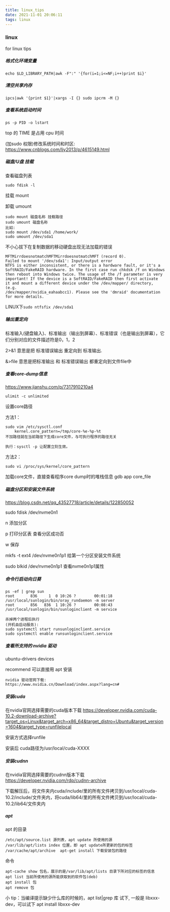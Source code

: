 ```yaml
---
title: linux_tips
date: 2021-11-01 20:06:11
tags: linux
---
```

### linux
for linux tips 

##### 格式化环境变量
```
echo $LD_LIBRARY_PATH|awk -F":" '{for(i=1;i<=NF;i++)print $i}'
```

##### 清空共享内存
```
ipcs|awk '{print $1}'|xargs -I {} sudo ipcrm -M {}
```

##### 查看系统启动时间
```ps -p PID -o lstart```

top 的 TIME 是占用 cpu 时间

(加sudo 权限)修改系统时间和时区: https://www.cnblogs.com/ljy2013/p/4615149.html

##### 磁盘/U盘 挂载
查看磁盘列表 
```
sudo fdisk -l
``` 

挂载 mount

卸载 umount
```
sudo mount 磁盘名称 挂载路径
sudo umount 磁盘名称
比如: 
sudo mount /dev/sda1 /home/work/
sudo umount /dev/sda1    
```

不小心拔下在复制数据的移动硬盘出现无法加载的错误
```
MFTMirrdoesnotmatchMFTMirrdoesnotmatchMFT (record 0).
Failed to mount '/dev/sda1': Input/output error
NTFS is either inconsistent, or there is a hardware fault, or it's a
SoftRAID/FakeRAID hardware. In the first case run chkdsk /f on Windows
then reboot into Windows twice. The usage of the /f parameter is very
important! If the device is a SoftRAID/FakeRAID then first activate
it and mount a different device under the /dev/mapper/ directory, (e.g.
/dev/mapper/nvidia_eahaabcc1). Please see the 'dmraid' documentation
for more details.
```
LINUX下```sudo ntfsfix /dev/sda1```

##### 输出重定向
标准输入(键盘输入)、标准输出（输出到屏幕）、标准错误（也是输出到屏幕），它们分别对应的文件描述符是0，1，2

2>&1  意思是把 标准错误输出 重定向到 标准输出.

&>file  意思是把标准输出 和 标准错误输出 都重定向到文件file中

##### 查看core-dump信息
https://www.jianshu.com/p/7317910210a4

```ulimit -c unlimited```

设置core路径

方法1：
```
sudo vim /etc/sysctl.conf
    kernel.core_pattern=/tmp/core-%e-%p-%t  
不加路径就在当前路径下生成core文件，与可执行程序的路径无关

执行：sysctl -p 让配置立刻生效。
```

方法2：
```
sudo vi /proc/sys/kernel/core_pattern
```
加载core文件，直接查看程序core dump时的堆栈信息
gdb  app  core_file

##### 磁盘分区和安装文件系统
https://blog.csdn.net/qq_43527718/article/details/122850052

sudo fdisk /dev/nvme0n1

n  添加分区

p 打印分区表 查看分区成功否

w 保存

mkfs -t ext4 /dev/nvme0n1p1  给第一个分区安装文件系统

sudo blkid /dev/nvme0n1p1  查看nvme0n1p1属性

##### 命令行启动向日葵
```
ps -ef | grep sun
root       836     1  0 10:26 ?        00:01:18 /usr/local/sunlogin/bin/oray_rundaemon -m server
root       856   836  1 10:26 ?        00:08:43 /usr/local/sunlogin/bin/sunloginclient -m service

杀掉两个进程后执行
(开机自启动服务):
sudo systemctl start runsunloginclient.service
sudo systemctl enable runsunloginclient.service
```

##### 查看所支持的 nvidia 驱动
ubuntu-drivers devices

recommend 可以直接用 apt 安装

    nvidia 驱动官网下载:
    https://www.nvidia.cn/Download/index.aspx?lang=cn#


##### 安装cuda
在nvidia官网选择需要的cuda版本下载
https://developer.nvidia.com/cuda-10.2-download-archive?target_os=Linux&target_arch=x86_64&target_distro=Ubuntu&target_version=1604&target_type=runfilelocal

安装方式选择runfile

安装后 cuda路径为/usr/local/cuda-XXXX

##### 安装cudnn
在nvidia官网选择需要的cudnn版本下载
https://developer.nvidia.com/rdp/cudnn-archive

下载解压后，将文件夹内cuda/include/里的所有文件拷贝到/usr/local/cuda-10.2/include/文件夹内，将cuda/lib64/里的所有文件拷贝到/usr/local/cuda-10.2/lib64/文件夹内

##### apt
apt 的目录
```
/etc/apt/source.list 源列表，apt update 所使用的源
/var/lib/apt/lists index 位置，即 apt update所更新的包的标签
/var/cache/apt/archive  apt-get install 下载安装包的路径
```

命令
```
apt-cache show 包名，展示的是/var/lib/apt/lists 目录下所对应的标签的信息
apt list 当前所使用的源所能获取到的软件包(deb)
apt install 包
apt remove 包
```
小 tip：当编译提示缺少什么库的时候的，apt list|grep 库 试下, 一般是 libxxx-dev，可以试下 apt install libxxx-dev

